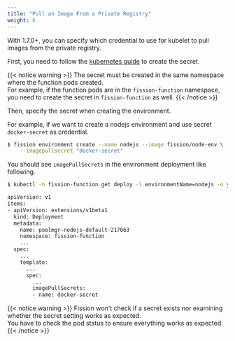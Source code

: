 ```yaml
---
title: "Pull an Image From a Private Registry"
weight: 6
---
```


With 1.7.0+, you can specify which credential to use for kubelet to pull images from the private registry.

First, you need to follow the [kubernetes guide](https://kubernetes.io/docs/tasks/configure-pod-container/pull-image-private-registry/) to create the secret.

{{< notice warning >}}
The secret must be created in the same namespace where the function pods created.<br>
For example, if the function pods are in the `fission-function` namespace, you need to create the secret in `fission-function` as well.
{{< /notice >}}

Then, specify the secret when creating the environment.

For example, if we want to create a nodejs environment and use secret `docker-secret` as credential.  

```bash
$ fission environment create --name nodejs --image fission/node-env \
    --imagepullsecret "docker-secret"
```

You should see `imagePullSecrets` in the environment deployment like following.

```bash
$ kubectl -n fission-function get deploy -l environmentName=nodejs -o yaml

apiVersion: v1
items:
- apiVersion: extensions/v1beta1
  kind: Deployment
  metadata:
    name: poolmgr-nodejs-default-217063
    namespace: fission-function
    ...
  spec:
    ...
    template:
      ...
      spec:
        ...
        imagePullSecrets:
        - name: docker-secret

```

{{< notice warning >}}
Fission won't check if a secret exists nor examining whether the secret setting works as expected.<br>
You have to check the pod status to ensure everything works as expected.
{{< /notice >}}
